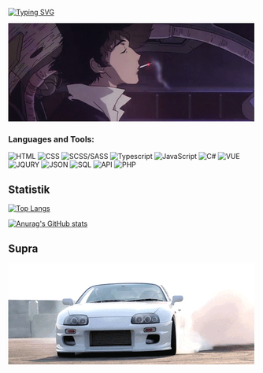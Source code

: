 
[![Typing SVG](https://readme-typing-svg.herokuapp.com?font=Roboto&duration=8000&pause=2000&color=F70000&center=true&vCenter=true&width=850&height=100&lines=Приветствую😊+на+своем+gitHub+профиле💥+Я+Junior+Frontend+Developer+из+Тирасполя🗾)](https://git.io/typing-svg)
 </br>
 
[![Header](https://github.com/424Nkita-Csharsfta4/424Nkita-Csharsfta4/blob/main/424Nkita-Csharsfta4-main/assets/1.gif)](https://vk.com/php1234python)

### Languages and Tools:
![HTML](https://img.shields.io/badge/-HTML-ff8f19?style=for-the-badge&logo=HTML&logoColor=ff8f19)
![CSS](https://img.shields.io/badge/-CSS-2986cc?style=for-the-badge&logo=CSS&logoColor=2986cc)
![SCSS/SASS](https://img.shields.io/badge/-SCSS-c27ba0?style=for-the-badge&logo=SCSS&logoColor=c27ba0)
![Typescript](https://img.shields.io/badge/-TypeScript-6fa8dc?style=for-the-badge&logo=TYPESCRIPT&logoColor=6fa8dc)
![JavaScript](https://img.shields.io/badge/-JavaScript-E9D54D?style=for-the-badge&logo=JavaScript&logoColor=E9D54D)
![C#](https://img.shields.io/badge/-C#-c55df5?style=for-the-badge&logo=C#&logoColor=c55df5)
![VUE](https://img.shields.io/badge/-VUE-acf78b?style=for-the-badge&logo=VUE&logoColor=acf78b)
![JQURY](https://img.shields.io/badge/-JQURY-76a5af?style=for-the-badge&logo=JQURY&logoColor=76a5af)
![JSON](https://img.shields.io/badge/-JSON-ffcd34?style=for-the-badge&logo=JSON&logoColor=ffcd34)
![SQL](https://img.shields.io/badge/-SQL-bcbcbc?style=for-the-badge&logo=SQL&logoColor=bcbcbc)
![API](https://img.shields.io/badge/-API-ffe599?style=for-the-badge&logo=API&logoColor=ffe599)
![PHP](https://img.shields.io/badge/-PHP-9fc5e8?style=for-the-badge&logo=PHP&logoColor=9fc5e8)

## Statistik

[![Top Langs](https://github-readme-stats.vercel.app/api/top-langs/?username=anuraghazra&layout=compact)](https://github.com/anuraghazra/github-readme-stats)

[![Anurag's GitHub stats](https://github-readme-stats.vercel.app/api?username=anuraghazra)](https://github.com/anuraghazra/github-readme-stats&bg_color=DEG,COLOR1,COLOR2,COLOR3...COLOR10)



## Supra 
[![Footer](https://github.com/424Nkita-Csharsfta4/424Nkita-Csharsfta4/blob/main/assets/2.gif)](https://www.youtube.com/watch?v=H1OXCCpH_E4)
